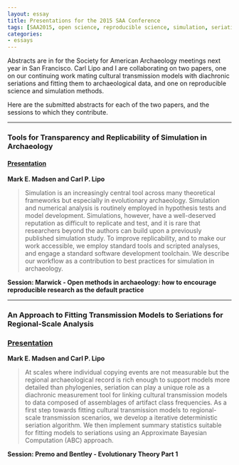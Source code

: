 ```yaml
---
layout: essay
title: Presentations for the 2015 SAA Conference
tags: [SAA2015, open science, reproducible science, simulation, seriation, cultural transmission, dissertation]
categories: 
- essays
---
```


Abstracts are in for the Society for American Archaeology meetings next year in San Francisco.  Carl Lipo and I are collaborating on two papers, one on our continuing work mating cultural transmission models with diachronic seriations and fitting them to archaeological data, and one on reproducible science and simulation methods.  

Here are the submitted abstracts for each of the two papers, and the sessions to which they contribute.  

--------

### Tools for Transparency and Replicability of Simulation in Archaeology ###


#### [**Presentation**](https://speakerdeck.com/mmadsen/tools-for-transparency-and-replicability-of-simulation-in-archaeology) ####


__Mark E. Madsen and Carl P. Lipo__

>Simulation is an increasingly central tool across many theoretical frameworks but especially in evolutionary archaeology. Simulation and numerical analysis is routinely employed in hypothesis tests and model development. Simulations, however, have a well-deserved reputation as difficult to replicate and test, and it is rare that researchers beyond the authors can build upon a previously published simulation study. To improve replicability, and to make our work accessible, we employ standard tools and scripted analyses, and engage a standard software development toolchain. We describe our workflow as a contribution to best practices for simulation in archaeology.

__Session:  Marwick - Open methods in archaeology: how to encourage reproducible research as the default practice__


--------

### An Approach to Fitting Transmission Models to Seriations for Regional-Scale Analysis ###

### [**Presentation**](https://speakerdeck.com/mmadsen/an-approach-to-fitting-transmission-models-to-seriations-for-regional-scale-analysis) ####


__Mark E. Madsen and Carl P. Lipo__

> At scales where individual copying events are not measurable but the regional archaeological record is rich enough to support models more detailed than phylogenies, seriation can play a unique role as a diachronic measurement tool for linking cultural transmission models to data composed of assemblages of artifact class frequencies. As a first step towards fitting cultural transmission models to regional-scale transmission scenarios, we develop a iterative deterministic seriation algorithm.  We then implement summary statistics suitable for fitting models to seriations using an Approximate Bayesian Computation (ABC) approach.

__Session:  Premo and Bentley - Evolutionary Theory Part 1__
